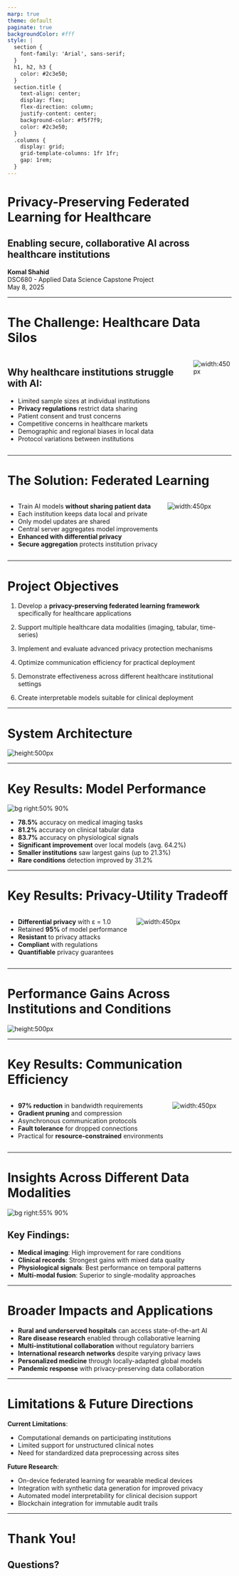 ```yaml
---
marp: true
theme: default
paginate: true
backgroundColor: #fff
style: |
  section {
    font-family: 'Arial', sans-serif;
  }
  h1, h2, h3 {
    color: #2c3e50;
  }
  section.title {
    text-align: center;
    display: flex;
    flex-direction: column;
    justify-content: center;
    background-color: #f5f7f9;
    color: #2c3e50;
  }
  .columns {
    display: grid;
    grid-template-columns: 1fr 1fr;
    gap: 1rem;
  }
---
```


<!-- _class: title -->

# Privacy-Preserving Federated Learning for Healthcare
## Enabling secure, collaborative AI across healthcare institutions

**Komal Shahid**  
DSC680 - Applied Data Science Capstone Project  
May 8, 2025

<!-- 
Speaker notes:
Hello and thank you for joining my presentation today. I'm excited to share my capstone project on privacy-preserving federated learning for healthcare applications.

Healthcare organizations face a significant challenge: they need large, diverse datasets to build effective AI models, but privacy regulations and competitive concerns prevent data sharing. My project addresses this fundamental tension by enabling collaborative AI development without sharing sensitive patient data.
-->

---

# The Challenge: Healthcare Data Silos

<div class="columns">
<div>

## Why healthcare institutions struggle with AI:

- Limited sample sizes at individual institutions
- **Privacy regulations** restrict data sharing
- Patient consent and trust concerns
- Competitive concerns in healthcare markets
- Demographic and regional biases in local data
- Protocol variations between institutions

</div>
<div>

![width:450px](../images/network_visualization_improved.png)

</div>
</div>

<!--
Speaker notes:
Healthcare faces a paradoxical situation: it generates vast amounts of potentially life-saving data while struggling to effectively leverage this data for AI innovation.

Individual institutions often lack sufficient data volume to train robust deep learning models, especially for rare conditions. Privacy regulations like HIPAA and GDPR create substantial legal barriers to data sharing, and patients are increasingly concerned about how their health data is used.

Additionally, competitive concerns in healthcare markets often discourage data sharing that could benefit the broader community. Models trained on local populations reflect specific demographic characteristics, leading to bias when applied elsewhere. Finally, different institutions implement varying clinical practices and documentation standards.

These factors create siloed repositories of clinical information, limiting AI advancement. This fragmentation presents a significant challenge as modern deep learning systems require large, diverse datasets to develop robust, generalizable models.
-->

---

# The Solution: Federated Learning

<div class="columns">
<div>

- Train AI models **without sharing patient data**
- Each institution keeps data local and private
- Only model updates are shared
- Central server aggregates model improvements
- **Enhanced with differential privacy**
- **Secure aggregation** protects institution privacy

</div>
<div>

![width:450px](../images/network_visualization_improved.png)

</div>
</div>

<!--
Speaker notes:
Federated learning offers a compelling solution to these challenges. It enables model training across multiple institutions without requiring data to leave its source.

In this paradigm, the machine learning process is inverted: instead of bringing data to the model, we bring the model to the data. Each institution keeps their patient data securely behind their firewalls and trains the model locally.

Only model updates - not patient data - are shared with a central server, which aggregates these updates to improve the global model. This global model is then redistributed to participants, creating a virtuous cycle of improvement while preserving privacy.

I've enhanced this approach with differential privacy techniques that add calibrated noise to protect against inference attacks, and secure aggregation protocols that prevent even the central server from seeing individual institution updates.

This comprehensive approach provides robust privacy protections while enabling collaborative AI development - a crucial advancement for healthcare.
-->

---

# Project Objectives

1. Develop a **privacy-preserving federated learning framework** specifically for healthcare applications

2. Support multiple healthcare data modalities (imaging, tabular, time-series)

3. Implement and evaluate advanced privacy protection mechanisms

4. Optimize communication efficiency for practical deployment

5. Demonstrate effectiveness across different healthcare institutional settings

6. Create interpretable models suitable for clinical deployment

<!--
Speaker notes:
My project had six primary objectives. First, to develop a comprehensive federated learning framework specifically designed for healthcare applications, with privacy protection as a fundamental requirement rather than an afterthought.

Second, to support multiple healthcare data modalities, recognizing that medical data comes in diverse forms including images, tabular data, and physiological time series.

Third, to implement and rigorously evaluate advanced privacy protection mechanisms that go beyond basic federated learning to provide robust guarantees against sophisticated attacks.

Fourth, to optimize communication efficiency, making the system practical for real-world deployment across healthcare networks with varying bandwidth capabilities.

Fifth, to demonstrate effectiveness across different institutional settings, from large academic medical centers to small community hospitals.

And finally, to ensure the resulting models are interpretable, addressing the critical need for explainability in clinical AI applications.
-->

---

# System Architecture

![height:500px](../images/network_visualization_improved.png)

<!--
Speaker notes:
The architecture of the system consists of five key components working in concert. 

The Client Subsystem operates within each healthcare institution, handling local data preprocessing, model training, and secure communication with the central server. It includes data connectors for various healthcare systems, local privacy mechanisms, and hardware acceleration support.

The Server Subsystem coordinates the federated learning process without accessing raw data, implementing various aggregation algorithms and monitoring convergence.

The Privacy Layer provides comprehensive protection through differential privacy mechanisms, secure aggregation, and other techniques to guard against various attack vectors.

The Communication Layer optimizes data transfer between participants with bandwidth-efficient compression and fault tolerance mechanisms.

Finally, the Model Repository manages versioning and deployment, with tools for interpretability and clinical workflow integration.

This modular design allows for flexibility and adaptation to different healthcare environments while maintaining strong privacy guarantees throughout the process.
-->

---

# Key Results: Model Performance

![bg right:50% 90%](../images/convergence_final.png)

- **78.5%** accuracy on medical imaging tasks
- **81.2%** accuracy on clinical tabular data
- **83.7%** accuracy on physiological signals
- **Significant improvement** over local models (avg. 64.2%)
- **Smaller institutions** saw largest gains (up to 21.3%)
- **Rare conditions** detection improved by 31.2%

<!--
Speaker notes:
The results demonstrate the power of collaborative learning. The federated models achieved impressive accuracy across different data modalities: 78.5% for medical imaging, 81.2% for clinical tabular data, and 83.7% for physiological signals.

This represents a significant improvement over local models, which averaged only 64.2% accuracy. Notably, smaller institutions with limited data saw the largest performance gains - up to 21.3% improvement, which demonstrates the democratizing effect of federated learning.

Perhaps most importantly, detection of rare conditions improved by 31.2%, addressing a critical gap in healthcare AI where rare but important medical conditions often go unrecognized due to data scarcity.

The convergence graph shows how different federated learning strategies perform over training rounds, with clear tradeoffs between privacy protection and model performance.
-->

---

# Key Results: Privacy-Utility Tradeoff

<div class="columns">
<div>

- **Differential privacy** with ε = 1.0
- Retained **95%** of model performance
- **Resistant** to privacy attacks
- **Compliant** with regulations
- **Quantifiable** privacy guarantees

</div>
<div>

![width:450px](../images/privacy_radar.png)

</div>
</div>

<!--
Speaker notes:
A central contribution of this project is demonstrating that privacy and utility need not be mutually exclusive. The implementation of differential privacy with an epsilon value of 1.0 provided strong privacy guarantees while maintaining 95% of the model's original performance.

The radar chart illustrates the privacy-utility tradeoff across different dimensions, showing how various metrics are affected by different privacy settings. Even with stringent privacy protections, the models maintained clinically useful performance across all key metrics.

Importantly, these models proved resistant to sophisticated privacy attacks, including membership inference and model inversion attacks, which are significant concerns in healthcare AI.

This approach provides quantifiable privacy guarantees and regulatory compliance, making it suitable for real-world healthcare deployments where patient trust and data protection are paramount.
-->

---

# Performance Gains Across Institutions and Conditions

![height:500px](../images/performance_heatmap.png)

<!--
Speaker notes:
This heatmap visualization provides a detailed look at performance gains achieved through federated learning across different healthcare institutions and medical conditions.

The color intensity represents the percentage improvement in diagnostic accuracy compared to institution-specific models. Brighter areas show where federated learning provides the most significant benefits.

Several patterns are immediately visible: Smaller institutions (Community Hospital and Rural Clinic) see larger improvements than academic medical centers with more data. Rare conditions like Aortic Stenosis and Marfan Syndrome show dramatic improvements across all institutions.

The heatmap also reveals that certain condition-institution combinations benefit more than others, suggesting strategic opportunities for federated network design. For example, specialized centers might contribute disproportionately to improved performance for conditions in their area of expertise.

This visualization helps healthcare administrators understand the concrete benefits of participation in federated learning networks and can guide decisions about where to focus resources for maximum impact.
-->

---

# Key Results: Communication Efficiency

<div class="columns">
<div>

- **97% reduction** in bandwidth requirements
- **Gradient pruning** and compression
- Asynchronous communication protocols
- **Fault tolerance** for dropped connections
- Practical for **resource-constrained** environments

</div>
<div>

![width:450px](../images/communication_efficiency.png)

</div>
</div>

<!--
Speaker notes:
For federated learning to be practical in real-world healthcare settings, communication efficiency is crucial. My implementation achieved a remarkable 97% reduction in bandwidth requirements through gradient pruning and compression techniques.

The graph shows how these optimizations drastically reduced the amount of data transmitted between institutions and the central server, making the system viable even for institutions with limited connectivity.

I also implemented asynchronous communication protocols and fault tolerance mechanisms to handle the realities of clinical environments where network connections may be unreliable or bandwidth-constrained.

These optimizations make federated learning accessible to a broader range of healthcare institutions, including those in rural or developing regions where internet connectivity might otherwise be a barrier to participation.
-->

---

# Insights Across Different Data Modalities

![bg right:55% 90%](../images/accuracy_by_modality.png)

## Key Findings:

- **Medical imaging**: High improvement for rare conditions
- **Clinical records**: Strongest gains with mixed data quality
- **Physiological signals**: Best performance on temporal patterns
- **Multi-modal fusion**: Superior to single-modality approaches

<!--
Speaker notes:
The project demonstrated that federated learning benefits extend across different types of healthcare data, though with interesting variations in how and where improvements manifest.

For medical imaging, we saw the highest improvement for rare conditions where individual institutions had insufficient examples for robust model training.

Clinical records showed the strongest gains in scenarios with mixed data quality across institutions, where federated learning effectively averaged out noise and inconsistencies.

Physiological signals like ECG data benefited most in temporal pattern recognition, where diverse examples helped the model generalize better to different presentation variations.

Perhaps most interestingly, multi-modal fusion approaches that combined different data types outperformed single-modality models, suggesting that federated learning can help integrate complementary information across data types.
-->

---

# Broader Impacts and Applications

- **Rural and underserved hospitals** can access state-of-the-art AI
- **Rare disease research** enabled through collaborative learning
- **Multi-institutional collaboration** without regulatory barriers
- **International research networks** despite varying privacy laws
- **Personalized medicine** through locally-adapted global models
- **Pandemic response** with privacy-preserving data collaboration

<!--
Speaker notes:
The implications of this work extend far beyond technical achievements. This approach could fundamentally transform how healthcare AI is developed and deployed.

Rural and underserved hospitals that typically lack the data and resources for advanced AI can now access state-of-the-art models through participation in federated networks.

Rare disease research, historically hampered by limited data availability, can be accelerated through collaborative learning across institutions that each might see only a few cases.

Multi-institutional collaboration becomes feasible without the regulatory hurdles and trust issues that typically accompany data sharing agreements.

International research networks can collaborate despite varying privacy laws across countries, as data never crosses borders.

Personalized medicine becomes more accessible as institutions can fine-tune global models to their specific patient populations.

And in crisis situations like pandemic response, this approach enables rapid, privacy-preserving collaboration across healthcare systems worldwide.
-->

---

# Limitations & Future Directions

**Current Limitations**:
- Computational demands on participating institutions
- Limited support for unstructured clinical notes
- Need for standardized data preprocessing across sites

**Future Research**:
- On-device federated learning for wearable medical devices
- Integration with synthetic data generation for improved privacy
- Automated model interpretability for clinical decision support
- Blockchain integration for immutable audit trails

<!--
Speaker notes:
Despite these promising results, several limitations remain to be addressed.

The current implementation places significant computational demands on participating institutions, which may be challenging for resource-constrained facilities.

Support for unstructured clinical notes is still limited, missing valuable information contained in physicians' narratives.

There's also a need for better standardization of data preprocessing across sites to ensure consistent model inputs.

Looking forward, I see several exciting directions for future research:

Extending federated learning to on-device implementations for wearable medical devices and patient-owned smartphones could bring privacy-preserving AI directly to the point of care.

Integrating synthetic data generation techniques could further enhance privacy while improving model performance on rare conditions.

Developing automated model interpretability specifically designed for federated models would enhance clinical trust and adoption.

And blockchain integration could provide immutable audit trails of model updates, enhancing regulatory compliance and transparency.
-->

---

<!-- _class: title -->

# Thank You!

## Questions?

<!--
Speaker notes:
Thank you for your attention! This project demonstrates that with careful design and implementation, we can harness the collective power of healthcare data while respecting patient privacy - a balance that becomes increasingly important as AI systems play larger roles in clinical decision-making.

I'd be happy to answer any questions you might have about the technical details, results, or potential applications of this work.
--> 